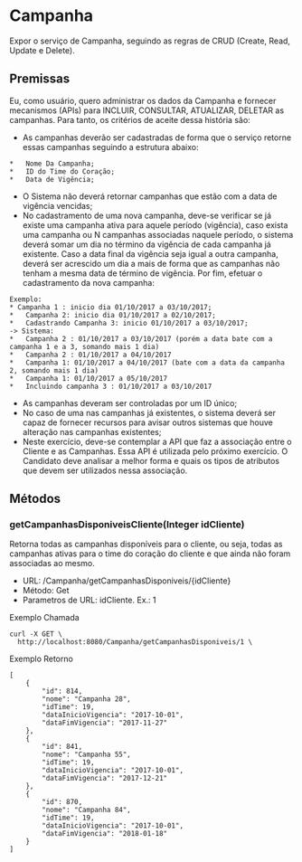# Campanha

Expor o serviço de Campanha, seguindo as regras de CRUD (Create, Read, Update e Delete). 

## Premissas

Eu, como usuário, quero administrar os dados da Campanha e fornecer mecanismos (APIs) para INCLUIR, CONSULTAR, ATUALIZAR, DELETAR as campanhas. Para tanto, os critérios de aceite dessa história são:

*	As campanhas deverão ser cadastradas de forma que o serviço retorne essas campanhas seguindo a estrutura abaixo:
```
*	Nome Da Campanha;
*	ID do Time do Coração;
*	Data de Vigência;
```
*	O Sistema não deverá retornar campanhas que estão com a data de vigência vencidas;
*	No cadastramento de uma nova campanha, deve-se verificar se já existe uma campanha ativa para aquele período (vigência), caso exista uma campanha ou N campanhas associadas naquele período, o sistema deverá somar um dia no término da vigência de cada campanha já existente. Caso a data final da vigência seja igual a outra campanha, deverá ser acrescido um dia a mais de forma que as campanhas não tenham a mesma data de término de vigência. Por fim, efetuar o cadastramento da nova campanha:
```
Exemplo:
* Campanha 1 : inicio dia 01/10/2017 a 03/10/2017;
*	Campanha 2: inicio dia 01/10/2017 a 02/10/2017;
*	Cadastrando Campanha 3: inicio 01/10/2017 a 03/10/2017;
-> Sistema:
*	Campanha 2 : 01/10/2017 a 03/10/2017 (porém a data bate com a campanha 1 e a 3, somando mais 1 dia)
*	Campanha 2 : 01/10/2017 a 04/10/2017
*	Campanha 1: 01/10/2017 a 04/10/2017 (bate com a data da campanha 2, somando mais 1 dia)
*	Campanha 1: 01/10/2017 a 05/10/2017
*	Incluindo campanha 3 : 01/10/2017 a 03/10/2017
```
*	As campanhas deveram ser controladas por um ID único;
*	No caso de uma nas campanhas já existentes, o sistema deverá ser capaz de fornecer recursos para avisar outros sistemas que houve alteração nas campanhas existentes;
*	Neste exercício, deve-se contemplar a API que faz a associação entre o Cliente e as Campanhas. Essa API é utilizada pelo próximo exercício. O Candidato deve analisar a melhor forma e quais os tipos de atributos que devem ser utilizados nessa associação.


## Métodos

### getCampanhasDisponiveisCliente(Integer idCliente)

Retorna todas as campanhas disponíveis para o cliente, ou seja, todas as campanhas ativas para o time do coração do cliente e que ainda não foram associadas ao mesmo.

* URL: /Campanha/getCampanhasDisponiveis/{idCliente}
* Método: Get
* Parametros de URL: idCliente. Ex.: 1

Exemplo Chamada
```
curl -X GET \
  http://localhost:8080/Campanha/getCampanhasDisponiveis/1 \
```

Exemplo Retorno
```
[
    {
        "id": 814,
        "nome": "Campanha 28",
        "idTime": 19,
        "dataInicioVigencia": "2017-10-01",
        "dataFimVigencia": "2017-11-27"
    },
    {
        "id": 841,
        "nome": "Campanha 55",
        "idTime": 19,
        "dataInicioVigencia": "2017-10-01",
        "dataFimVigencia": "2017-12-21"
    },
    {
        "id": 870,
        "nome": "Campanha 84",
        "idTime": 19,
        "dataInicioVigencia": "2017-10-01",
        "dataFimVigencia": "2018-01-18"
    }
]
```

